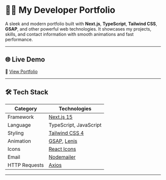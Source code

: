 # 🧑‍💻 My Developer Portfolio

A sleek and modern portfolio built with **Next.js**, **TypeScript**, **Tailwind CSS**, **GSAP**, and other powerful web technologies. It showcases my projects, skills, and contact information with smooth animations and fast performance.

---

## 🌐 Live Demo

🚀 [View Portfolio](https://aryankumarportfolio.vercel.app/)

---

## 🛠️ Tech Stack

| Category        | Technologies                                               |
|-----------------|------------------------------------------------------------|
| Framework       | [Next.js 15](https://nextjs.org/)                          |
| Language        | TypeScript, JavaScript                                     |
| Styling         | [Tailwind CSS 4](https://tailwindcss.com/)                |
| Animation       | [GSAP](https://greensock.com/gsap/), [Lenis](https://github.com/studio-freight/lenis) |
| Icons           | [React Icons](https://react-icons.github.io/react-icons/) |
| Email           | [Nodemailer](https://nodemailer.com/about/)               |
| HTTP Requests   | [Axios](https://axios-http.com/)                           |

---
